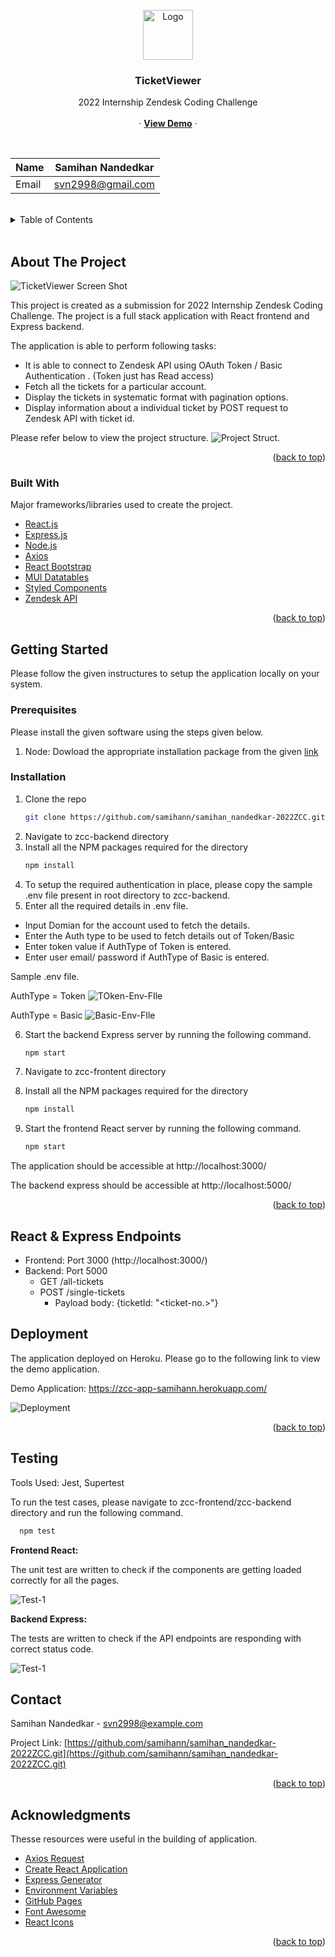 <div id="top"></div>

<!-- PROJECT LOGO -->
<br />
<div align="center">
  <a>
    <img src="docs/images/logo.png" alt="Logo" width="80" height="80">
  </a>

  <h3 align="center">TicketViewer</h3>

  <p align="center">
    2022 Internship Zendesk Coding Challenge
    <br />
    <br />
    ·
    <a href="https://zcc-app-samihann.herokuapp.com/"><strong>View Demo</strong></a>
    ·
  </p>
</div>

<br/>

| Name        | Samihan Nandedkar|
| ------------- |:-------------:| 
| Email     | svn2998@gmail.com |

<br/>

<!-- TABLE OF CONTENTS -->
<details>
  <summary>Table of Contents</summary>
  <ol>
    <li>
      <a href="#about-the-project">About The Project</a>
      <ul>
        <li><a href="#built-with">Built With</a></li>
      </ul>
    </li>
    <li>
      <a href="#getting-started">Getting Started</a>
      <ul>
        <li><a href="#prerequisites">Prerequisites</a></li>
        <li><a href="#installation">Installation</a></li>
      </ul>
    </li>
    <li><a href="#deployment">Deployment</a></li>
    <li><a href="#testing">Testing</a></li>
    <li><a href="#contact">Contact</a></li>
    <li><a href="#acknowledgments">Acknowledgments</a></li>
  </ol>
</details>

<br/>

<!-- ABOUT THE PROJECT -->
## About The Project

![TicketViewer Screen Shot](docs/images/screenshot1.png)

This project is created as a submission for 2022 Internship Zendesk Coding Challenge. The project is a full stack application with React frontend and Express backend. 

The application is able to perform following tasks:
* It is able to connect to Zendesk API using OAuth Token / Basic Authentication . (Token just has Read access)
* Fetch all the tickets for a particular account.
* Display the tickets in systematic format with pagination options.
* Display information about a individual ticket by POST request to Zendesk API with ticket id.

Please refer below to view the project structure. 
![Project Struct.](docs/images/structure.png)

<p align="right">(<a href="#top">back to top</a>)</p>



### Built With

Major frameworks/libraries used to create the project. 

* [React.js](https://reactjs.org/)
* [Express.js](https://expressjs.com/)
* [Node.js](https://nodejs.org/en/)
* [Axios](https://axios-http.com/docs/intro)
* [React Bootstrap](https://react-bootstrap.github.io/)
* [MUI Datatables](https://github.com/gregnb/mui-datatables)
* [Styled Components](https://styled-components.com/)
* [Zendesk API](https://developer.zendesk.com/api-reference/)

<p align="right">(<a href="#top">back to top</a>)</p>



<!-- GETTING STARTED -->
## Getting Started

Please follow the given instructures to setup the application locally on your system.

### Prerequisites

Please install the given software using the steps given below. 
1. Node: Dowload the appropriate installation package from the given [link](https://nodejs.org/en/download/)

### Installation

1. Clone the repo
   ```sh
   git clone https://github.com/samihann/samihan_nandedkar-2022ZCC.git
   ```
2. Navigate to zcc-backend directory
3. Install all the NPM packages required for the directory
   ```sh
   npm install
   ```
4. To setup the required authentication in place, please copy the sample .env file present in root directory to zcc-backend. 
5. Enter all the required details in .env file.
  * Input Domian for the account used to fetch the details. 
  * Enter the Auth type to be used to fetch details out of Token/Basic
  * Enter token value if AuthType of Token is entered. 
  * Enter user email/ password if AuthType of Basic is entered. 

  Sample .env file. 
  
  AuthType = Token
 ![TOken-Env-FIle](docs/images/envtest1.png)

 AuthType = Basic
 ![Basic-Env-FIle](docs/images/envtest2.png)

6. Start the backend Express server by running the following command.
   ```sh
   npm start
   ```
7. Navigate to zcc-frontent directory
8. Install all the NPM packages required for the directory

   ```sh
   npm install
   ```
8. Start the frontend React server by running the following command.

   ```sh
   npm start
   ```

The application should be accessible at http://localhost:3000/

The backend express should be accessible at http://localhost:5000/
<p align="right">(<a href="#top">back to top</a>)</p>


## React & Express Endpoints
* Frontend: Port 3000 (http://localhost:3000/)
* Backend: Port 5000 
    * GET /all-tickets
    * POST /single-tickets
      * Payload body: {ticketId: "<ticket-no.>"}

<!-- Deployment -->
## Deployment

The application deployed on Heroku. 
Please go to the following link to view the demo application. 

Demo Application: https://zcc-app-samihann.herokuapp.com/

![Deployment](/docs/images/deployment.png)
<p align="right">(<a href="#top">back to top</a>)</p>


## Testing

Tools Used: Jest, Supertest

To run the test cases, please navigate to zcc-frontend/zcc-backend directory and run the following command. 

 ```sh
   npm test
 ```

**Frontend React:**

The unit test are written to check if the components are getting loaded correctly for all the pages. 

![Test-1](docs/images/test1.png)

**Backend Express:**

The tests are written to check if the API endpoints are responding with correct status code. 

![Test-1](docs/images/test2.png)



<!-- CONTACT -->
## Contact

Samihan Nandedkar - svn2998@example.com

Project Link: [https://github.com/samihann/samihan_nandedkar-2022ZCC.git](https://github.com/samihann/samihan_nandedkar-2022ZCC.git)

<p align="right">(<a href="#top">back to top</a>)</p>



<!-- ACKNOWLEDGMENTS -->
## Acknowledgments

Thesse resources were useful in the building of application. 

* [Axios Request](https://masteringjs.io/tutorials/axios/basic_auth)
* [Create React Application](https://reactjs.org/docs/create-a-new-react-app.html)
* [Express Generator](https://expressjs.com/en/starter/generator.html)
* [Environment Variables](https://stackoverflow.com/questions/48605484/environment-variables-env-in-node-js-express?rq=1)
* [GitHub Pages](https://pages.github.com)
* [Font Awesome](https://fontawesome.com)
* [React Icons](https://react-icons.github.io/react-icons/search)

<p align="right">(<a href="#top">back to top</a>)</p>





